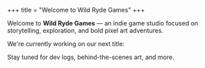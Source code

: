 +++
title = "Welcome to Wild Ryde Games"
+++

Welcome to **Wild Ryde Games** — an indie game studio focused on storytelling, exploration, and bold pixel art adventures.

We're currently working on our next title:  

Stay tuned for dev logs, behind-the-scenes art, and more.